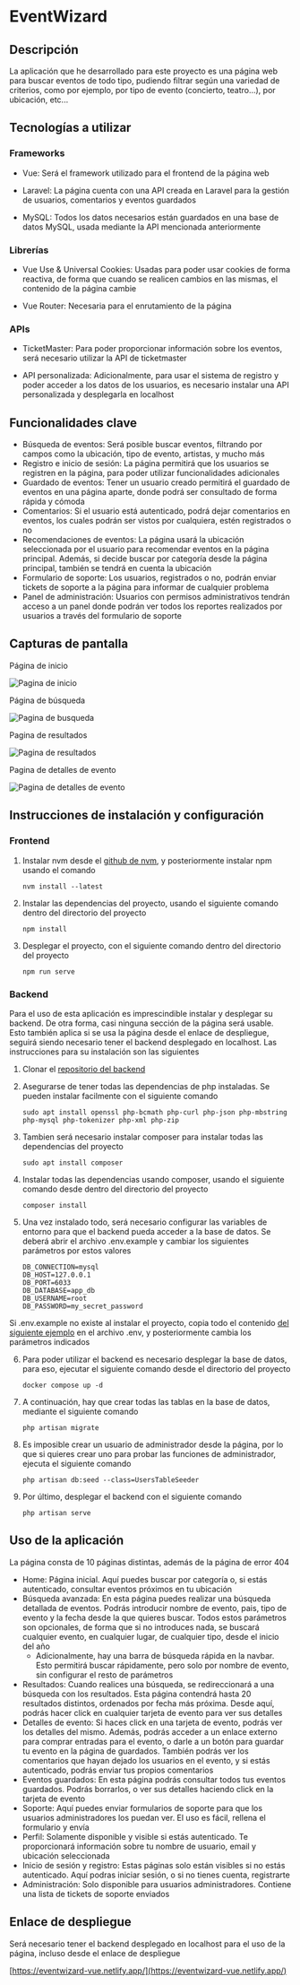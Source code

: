 # EventWizard

## Descripción

La aplicación que he desarrollado para este proyecto es una página web para buscar eventos de todo tipo, pudiendo filtrar según una variedad de criterios, como por ejemplo, por tipo de evento (concierto, teatro...), por ubicación, etc...

## Tecnologías a utilizar

### Frameworks

+ Vue: Será el framework utilizado para el frontend de la página web

+ Laravel: La página cuenta con una API creada en Laravel para la gestión de usuarios, comentarios y eventos guardados

+ MySQL: Todos los datos necesarios están guardados en una base de datos MySQL, usada mediante la API mencionada anteriormente

### Librerías

+ Vue Use & Universal Cookies: Usadas para poder usar cookies de forma reactiva, de forma que cuando se realicen cambios en las mismas, el contenido de la página cambie

+ Vue Router: Necesaria para el enrutamiento de la página

### APIs

+ TicketMaster: Para poder proporcionar información sobre los eventos, será necesario utilizar la API de ticketmaster

+ API personalizada: Adicionalmente, para usar el sistema de registro y poder acceder a los datos de los usuarios, es necesario instalar una API personalizada y desplegarla en localhost

## Funcionalidades clave

+ Búsqueda de eventos: Será posible buscar eventos, filtrando por campos como la ubicación, tipo de evento, artistas, y mucho más
+ Registro e inicio de sesión: La página permitirá que los usuarios se registren en la página, para poder utilizar funcionalidades adicionales
+ Guardado de eventos: Tener un usuario creado permitirá el guardado de eventos en una página aparte, donde podrá ser consultado de forma rápida y cómoda
+ Comentarios: Si el usuario está autenticado, podrá dejar comentarios en eventos, los cuales podrán ser vistos por cualquiera, estén registrados o no
+ Recomendaciones de eventos: La página usará la ubicación seleccionada por el usuario para recomendar eventos en la página principal. Además, si decide buscar por categoría desde la página principal, también se tendrá en cuenta la ubicación
+ Formulario de soporte: Los usuarios, registrados o no, podrán enviar tickets de soporte a la página para informar de cualquier problema
+ Panel de administración: Usuarios con permisos administrativos tendrán acceso a un panel donde podrán ver todos los reportes realizados por usuarios a través del formulario de soporte

## Capturas de pantalla

Página de inicio

![Pagina de inicio](/public/images/home.png)

Página de búsqueda

![Pagina de busqueda](/public/images/advancedsearch.png)

Pagina de resultados

![Pagina de resultados](/public/images/searchresults.png)

Pagina de detalles de evento

![Pagina de detalles de evento](/public/images/eventdetails.png)

## Instrucciones de instalación y configuración

### Frontend

1. Instalar nvm desde el [github de nvm](https://github.com/nvm-sh/nvm), y posteriormente instalar npm usando el comando

    ```nvm install --latest```

2. Instalar las dependencias del proyecto, usando el siguiente comando dentro del directorio del proyecto

    ```npm install```

3. Desplegar el proyecto, con el siguiente comando dentro del directorio del proyecto

    ```npm run serve```

### Backend

Para el uso de esta aplicación es imprescindible instalar y desplegar su backend. De otra forma, casi ninguna sección de la página será usable. Esto también aplica si se usa la página desde el enlace de despliegue, seguirá siendo necesario tener el backend desplegado en localhost. Las instrucciones para su instalación son las siguientes

1. Clonar el [repositorio del backend](https://github.com/jcoeque299/Proyecto_laravel)

2. Asegurarse de tener todas las dependencias de php instaladas. Se pueden instalar facilmente con el siguiente comando

    ```sudo apt install openssl php-bcmath php-curl php-json php-mbstring php-mysql php-tokenizer php-xml php-zip```

3. Tambien será necesario instalar composer para instalar todas las dependencias del proyecto

    ```sudo apt install composer```

4. Instalar todas las dependencias usando composer, usando el siguiente comando desde dentro del directorio del proyecto

    ```composer install```

5. Una vez instalado todo, será necesario configurar las variables de entorno para que el backend pueda acceder a la base de datos. Se deberá abrir el archivo .env.example y cambiar los siguientes parámetros por estos valores

    ```
    DB_CONNECTION=mysql 
    DB_HOST=127.0.0.1 
    DB_PORT=6033 
    DB_DATABASE=app_db 
    DB_USERNAME=root 
    DB_PASSWORD=my_secret_password
    ```

Si .env.example no existe al instalar el proyecto, copia todo el contenido [del siguiente ejemplo](https://github.com/platformsh-templates/laravel/blob/master/.env.example) en el archivo .env, y posteriormente cambia los parámetros indicados

6. Para poder utilizar el backend es necesario desplegar la base de datos, para eso, ejecutar el siguiente comando desde el directorio del proyecto

    ```docker compose up -d```

7. A continuación, hay que crear todas las tablas en la base de datos, mediante el siguiente comando

    ```php artisan migrate```

8. Es imposible crear un usuario de administrador desde la página, por lo que si quieres crear uno para probar las funciones de administrador, ejecuta el siguiente comando

    ```php artisan db:seed --class=UsersTableSeeder```

9. Por último, desplegar el backend con el siguiente comando

    ```php artisan serve```

## Uso de la aplicación

La página consta de 10 páginas distintas, además de la página de error 404

+ Home: Página inicial. Aquí puedes buscar por categoría o, si estás autenticado, consultar eventos próximos en tu ubicación
+ Búsqueda avanzada: En esta página puedes realizar una búsqueda detallada de eventos. Podrás introducir nombre de evento, pais, tipo de evento y la fecha desde la que quieres buscar. Todos estos parámetros son opcionales, de forma que si no introduces nada, se buscará cualquier evento, en cualquier lugar, de cualquier tipo, desde el inicio del año
    + Adicionalmente, hay una barra de búsqueda rápida en la navbar. Esto permitirá buscar rápidamente, pero solo por nombre de evento, sin configurar el resto de parámetros
+ Resultados: Cuando realices una búsqueda, se redireccionará a una búsqueda con los resultados. Esta página contendrá hasta 20 resultados distintos, ordenados por fecha más próxima. Desde aquí, podrás hacer click en cualquier tarjeta de evento para ver sus detalles
+ Detalles de evento: Si haces click en una tarjeta de evento, podrás ver los detalles del mismo. Además, podrás acceder a un enlace externo para comprar entradas para el evento, o darle a un botón para guardar tu evento en la página de guardados. También podrás ver los comentarios que hayan dejado los usuarios en el evento, y si estás autenticado, podrás enviar tus propios comentarios
+ Eventos guardados: En esta página podrás consultar todos tus eventos guardados. Podrás borrarlos, o ver sus detalles haciendo click en la tarjeta de evento
+ Soporte: Aquí puedes enviar formularios de soporte para que los usuarios administradores los puedan ver. El uso es fácil, rellena el formulario y envía
+ Perfil: Solamente disponible y visible si estás autenticado. Te proporcionará información sobre tu nombre de usuario, email y ubicación seleccionada
+ Inicio de sesión y registro: Estas páginas solo están visibles si no estás autenticado. Aquí podras iniciar sesión, o si no tienes cuenta, registrarte
+ Administración: Solo disponible para usuarios administradores. Contiene una lista de tickets de soporte enviados

## Enlace de despliegue

Será necesario tener el backend desplegado en localhost para el uso de la página, incluso desde el enlace de despliegue

[https://eventwizard-vue.netlify.app/](https://eventwizard-vue.netlify.app/)